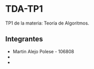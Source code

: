 # TDA-TP1
TP1 de la materia: Teoría de Algoritmos.

## Integrantes

- Martin Alejo Polese - 106808
- 
- 